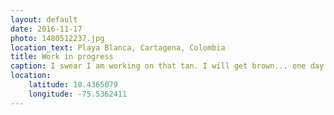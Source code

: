 ```yaml
---
layout: default
date: 2016-11-17
photo: 1480512237.jpg
location_text: Playa Blanca, Cartagena, Colombia
title: Work in progress
caption: I swear I am working on that tan. I will get brown... one day.
location:
    latitude: 10.4365079
    longitude: -75.5362411
---
```

